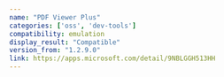 ```yaml
---
name: "PDF Viewer Plus"
categories: ['oss', 'dev-tools']
compatibility: emulation
display_result: "Compatible"
version_from: "1.2.9.0"
link: https://apps.microsoft.com/detail/9NBLGGH513HH
---
```

